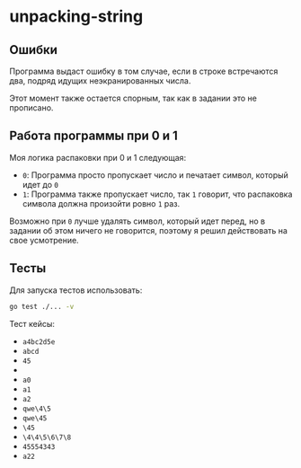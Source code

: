 # unpacking-string

## Ошибки

Программа выдаст ошибку в том случае, если в строке встречаются два, подряд идущих неэкранированных числа.

Этот момент также остается спорным, так как в задании это не прописано.

## Работа программы при 0 и 1

Моя логика распаковки при 0 и 1 следующая:

- `0`: Программа просто пропускает число и печатает символ, который идет до `0`
- `1`: Программа также пропускает число, так `1` говорит, что распаковка символа должна произойти ровно `1` раз.

Возможно при `0` лучше удалять символ, который идет перед, но в задании об этом ничего не говорится, поэтому я решил действовать на свое усмотрение.

## Тесты

Для запуска тестов использовать: 
```bash
go test ./... -v
```

Тест кейсы:

- `a4bc2d5e`
- `abcd`
- `45`
- ` `
- `a0`
- `a1`
- `a2`
- `qwe\4\5` 
- `qwe\45`
- `\45`
- `\4\4\5\6\7\8`
- `45554343`
- `a22`
